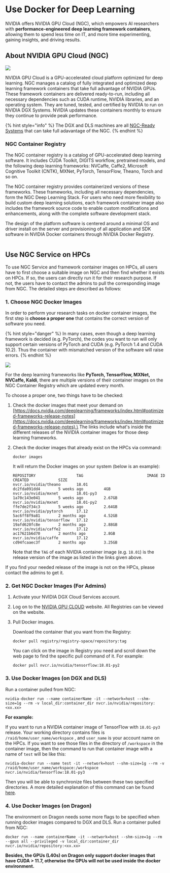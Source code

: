 # Use Docker for Deep Learning

NVIDIA offers NVIDIA GPU Cloud (NGC), which empowers AI researchers with **performance-engineered deep learning framework containers**, allowing them to spend less time on IT, and more time experimenting, gaining insights, and driving results.

## About NVIDIA GPU Cloud (NGC)

![](https://dgx-wiki.readthedocs.io/en/latest/\_images/nvidia-cloud.png)

NVIDIA GPU Cloud is a GPU-accelerated cloud platform optimized for deep learning. NGC manages a catalog of fully integrated and optimized deep learning framework containers that take full advantage of NVIDIA GPUs. These framework containers are delivered ready-to-run, including all necessary dependencies such as CUDA runtime, NVIDIA libraries, and an operating system. They are tuned, tested, and certified by NVIDIA to run on NVIDIA DGX Systems. NVIDIA updates these containers monthly to ensure they continue to provide peak performance.

{% hint style="info" %}
The DGX and DLS machines are all [NGC-Ready Systems](https://www.nvidia.com/content/dam/en-zz/Solutions/Data-Center/ngc/ngc-ready-systems-datasheet.pdf) that can take full adavantage of the NGC.
{% endhint %}

### NGC Container Registry

The NGC container registry is a catalog of GPU-accelerated deep learning software. It includes CUDA Toolkit, DIGITS workflow, pretrained models, and the following deep learning frameworks: NVCaffe, Caffe2, Microsoft Cognitive Toolkit (CNTK), MXNet, PyTorch, TensorFlow, Theano, Torch and so on.

The NGC container registry provides containerized versions of these frameworks. These frameworks, including all necessary dependencies, form the NGC Deep Learning Stack. For users who need more flexibility to build custom deep learning solutions, each framework container image also includes the framework source code to enable custom modifications and enhancements, along with the complete software development stack.

The design of the platform software is centered around a minimal OS and driver install on the server and provisioning of all application and SDK software in NVIDIA Docker containers through NVIDIA Docker Registry.

<div align="center">

<img src="../../.gitbook/assets/QQ截图20230331153458.png" alt="">

</div>

## Use NGC Service on HPCs

To use NGC Service and framework container images on HPCs, all users have to first choose a suitable image on NGC and then find whether it exists on HPCs. If so, the users can directly run it for their research purpose. If not, the users have to contact the admins to pull the corresponding image from NGC. The detailed steps are described as follows:

### 1. Choose NGC Docker Images

In order to perform your research tasks on docker container images, the first step is **choose a proper one** that contains the correct version of software you need.

{% hint style="danger" %}
In many cases, even though a deep learning framework is decided (e.g. PyTorch), the codes you want to run will only support certain versions of PyTorch and CUDA (e.g. PyTorch 1.4 and CUDA 10.2). Thus the container with mismatched version of the software will raise errors.
{% endhint %}

![](../../.gitbook/assets/logo2.png)

For the deep learning frameworks like **PyTorch, TensorFlow, MXNet, NVCaffe, Kaldi**, there are multiple versions of their container images on the NGC Container Registry which are updated every month.

To choose a proper one, two things have to be checked:

1. Check the docker images that meet your demand on \
   [https://docs.nvidia.com/deeplearning/frameworks/index.html#optimized-frameworks-release-notes](https://docs.nvidia.com/deeplearning/frameworks/index.html#optimized-frameworks-release-notes).\
   The links include what's inside the different releases of the NVIDIA container images for those deep learning frameworks.
2.  Check the docker images that already exist on the HPCs via command:

    ```
    docker images
    ```

    It will return the Docker images on your system (below is an example):

    ```
    REPOSITORY                  TAG                            IMAGE ID            CREATED             SIZE
    nvcr.io/nvidia/theano       18.01                          dc2fda091dd4        5 weeks ago         4GB
    nvcr.io/nvidia/mxnet        18.01-py3                      1a70c143e041        5 weeks ago         2.67GB
    nvcr.io/nvidia/mxnet        18.01-py2                      ffe7de2f34c3        5 weeks ago         2.64GB
    nvcr.io/nvidia/pytorch      17.12                          5ac6ff8f9a81        2 months ago        4.52GB
    nvcr.io/nvidia/tensorflow   17.12                          19afd620fc8e        2 months ago        2.88GB
    nvcr.io/nvidia/caffe2       17.12                          ac17621b6d70        2 months ago        2.8GB
    nvcr.io/nvidia/caffe        17.12                          cd94fcaaec3f        2 months ago        3.25GB
    ```

    Note that the `TAG` of each NVIDIA container image (e.g. `18.01`) is the release version of the image as listed in the links given above.

If you find your needed release of the image is not on the HPCs, please contact the admins to get it.

### 2. Get NGC Docker Images (For Admins)

1. Activate your NVIDIA DGX Cloud Services account.
2. Log on to the [NVIDIA GPU CLOUD](https://ngc.nvidia.com/signin) website. All Registries can be viewed on the website.
3.  Pull Docker images.

    Download the container that you want from the Registry:

    ```
    docker pull registry/registry-space/repository:tag
    ```

    You can click on the image in Registry you need and scroll down the web page to find the specific pull command of it. For example:

    ```
    docker pull nvcr.io/nvidia/tensorflow:18.01-py2
    ```

### 3. Use Docker Images (on DGX and DLS)

Run a container pulled from NGC:

```
nvidia-docker run --name containerName -it --network=host --shm-size=1g --rm -v local_dir:container_dir nvcr.io/nvidia/repository:<xx.xx>
```

**For example:**

If you want to run a NVIDIA container image of TensorFlow with `18.01-py3` release. Your working directory contains files is `/raid/home/user_name/workspace` , and `user_name` is your account name on the HPCs. If you want to see those files in the directory of `/workspace` in the container image, then the command to run that container image with a name of `test` will be like this:

```
nvidia-docker run --name test -it --network=host --shm-size=1g --rm -v /raid/home/user_name/workspace:/workspace nvcr.io/nvidia/tensorflow:18.01-py3
```

Then you will be able to synchronize files between these two specified directories. A more detailed explanation of this command can be found [here](http://docs.nvidia.com/ngc/ngc-user-guide/index.html#keyconcepts).

### 4. Use Docker Images (on Dragon)

The environment on Dragon needs some more flags to be specified when running docker images compared to DGX and DLS. Run a container pulled from NGC:

```
docker run --name containerName -it --network=host --shm-size=1g --rm --gpus all --privileged -v local_dir:container_dir nvcr.io/nvidia/repository:<xx.xx>
```

**Besides, the GPUs (L40s) on Dragon only support docker images that have CUDA > 11.7, otherwise the GPUs will not be used inside the docker environment.**
